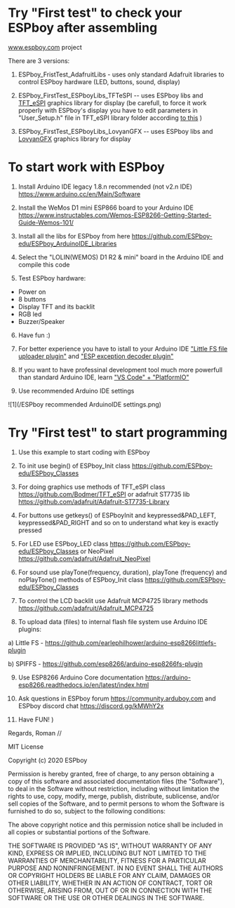 # Try "First test" to check your ESPboy after assembling
www.espboy.com project

There are 3 versions:

1. ESPboy_FristTest_AdafruitLibs - uses only standard Adafruit libraries to control ESPboy hardware (LED, buttons, sound, display)

2. ESPboy_FirstTest_ESPboyLibs_TFTeSPI -- uses ESPboy libs and [TFT_eSPI](https://github.com/Bodmer/TFT_eSPI?ysclid=ln67tav62z348840877) graphics library for display (be carefull, to force it work properly with ESPboy's display you have to edit parameters in "User_Setup.h" file in TFT_eSPI library folder according [to this](https://github.com/ESPboy-edu/ESPboy_ArduinoIDE_Libraries/blob/master/TFT_eSPI-master/User_Setup.h) )

3. ESPboy_FirstTest_ESPboyLibs_LovyanGFX -- uses ESPboy libs and [LovyanGFX](https://github.com/lovyan03/LovyanGFX) graphics library for display

# To start work with ESPboy

1. Install Arduino IDE legacy 1.8.n recommended (not v2.n IDE) https://www.arduino.cc/en/Main/Software

2. Install the WeMos D1 mini ESP866 board to your Arduino IDE https://www.instructables.com/Wemos-ESP8266-Getting-Started-Guide-Wemos-101/

3. Install all the libs for ESPboy from here https://github.com/ESPboy-edu/ESPboy_ArduinoIDE_Libraries

4. Select the "LOLIN(WEMOS) D1 R2 & mini" board in the Arduino IDE and compile this code

5. Test ESPboy hardware:
- Power on
- 8 buttons
- Display TFT and its backlit
- RGB led
- Buzzer/Speaker

6. Have fun :)

7. For better experience you have to istall to your Arduino IDE ["Little FS file uploader plugin"](https://github.com/earlephilhower/arduino-esp8266littlefs-plugin) and ["ESP exception decoder plugin"](https://github.com/me-no-dev/EspExceptionDecoder)

8. If you want to have professinal development tool much more powerfull than standard Arduino IDE, learn ["VS Code" + "PlatformIO"](https://circuitsgeek.com/guides-and-how-to/programming-esp8266-using-vs-code-and-platformio/)

9. Use recommended Arduino IDE settings
    
![1](/ESPboy recommended ArduinoIDE settings.png) 


# Try "First test" to start programming

1. Use this example to start coding with ESPboy

2. To init use begin() of ESPboy_Init class https://github.com/ESPboy-edu/ESPboy_Classes 

3. For doing graphics use methods of TFT_eSPI class https://github.com/Bodmer/TFT_eSPI or adafruit ST7735 lib https://github.com/adafruit/Adafruit-ST7735-Library 

4. For buttons use getkeys() of ESPboyInit and keypressed&PAD_LEFT, keypressed&PAD_RIGHT and so on to understand what key is exactly pressed

5. For LED use ESPboy_LED class https://github.com/ESPboy-edu/ESPboy_Classes or NeoPixel https://github.com/adafruit/Adafruit_NeoPixel

6. For sound use playTone(frequency, duration), playTone (frequency) and noPlayTone() methods of ESPboy_Init class https://github.com/ESPboy-edu/ESPboy_Classes 

7. To control the LCD backlit use Adafruit MCP4725 library methods https://github.com/adafruit/Adafruit_MCP4725 

8. To upload data (files) to internal flash file system use Arduino IDE plugins: 

a) Little FS -  https://github.com/earlephilhower/arduino-esp8266littlefs-plugin

b) SPIFFS - https://github.com/esp8266/arduino-esp8266fs-plugin

9. Use ESP8266 Arduino Core documentation https://arduino-esp8266.readthedocs.io/en/latest/index.html

10. Ask questions in ESPboy forum https://community.arduboy.com and ESPboy discord chat https://discord.gg/kMWhY2x

11. Have FUN! )

Regards,
Roman
//


MIT License

Copyright (c) 2020 ESPboy

Permission is hereby granted, free of charge, to any person obtaining a copy
of this software and associated documentation files (the "Software"), to deal
in the Software without restriction, including without limitation the rights
to use, copy, modify, merge, publish, distribute, sublicense, and/or sell
copies of the Software, and to permit persons to whom the Software is
furnished to do so, subject to the following conditions:

The above copyright notice and this permission notice shall be included in all
copies or substantial portions of the Software.

THE SOFTWARE IS PROVIDED "AS IS", WITHOUT WARRANTY OF ANY KIND, EXPRESS OR
IMPLIED, INCLUDING BUT NOT LIMITED TO THE WARRANTIES OF MERCHANTABILITY,
FITNESS FOR A PARTICULAR PURPOSE AND NONINFRINGEMENT. IN NO EVENT SHALL THE
AUTHORS OR COPYRIGHT HOLDERS BE LIABLE FOR ANY CLAIM, DAMAGES OR OTHER
LIABILITY, WHETHER IN AN ACTION OF CONTRACT, TORT OR OTHERWISE, ARISING FROM,
OUT OF OR IN CONNECTION WITH THE SOFTWARE OR THE USE OR OTHER DEALINGS IN THE
SOFTWARE.
